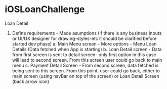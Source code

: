 # iOSLoanChallenge
Loan Detail

1. Define requirements - Made asumptions (If there is any business inputs or UI/UX designer for drawing-styles-etc it should be clarified before started dev phase)
 a. Main Menu screen - More options - Menu Loan Details (Data fetched when App is starting)
 b. Loan Detail screen - Data from first screen is sent to detail screen- only first option in this case will lead to second screen. From this screen user could go back to main menu
 c. Payment Detail Screen - From second screen, data fetched is being sent to this screen. From this point, user could go back, either to main screen (using navBar on top of the screen) or Loan Detail Screen (back arrow icon)

